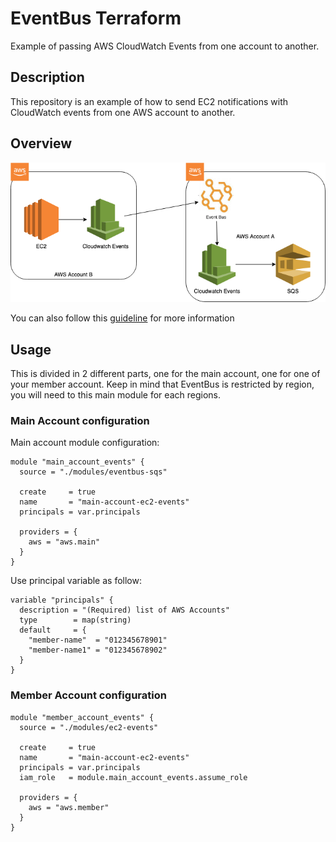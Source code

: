 # EventBus Terraform

Example of passing AWS CloudWatch Events from one account to another.

## Description

This repository is an example of how to send EC2 notifications with CloudWatch events from one AWS account to another.

## Overview

![Image](EventBus.png?raw=true)

You can also follow this [guideline](https://medium.com/@obutterbach/aws-eventbus-with-terraform-ea5f3873dd49) for more information

## Usage

This is divided in 2 different parts, one for the main account, one for one of your member account. Keep in mind that EventBus is restricted by region, you will need to this main module for each regions.

### Main Account configuration

Main account module configuration:

```hcl
module "main_account_events" {
  source = "./modules/eventbus-sqs"

  create     = true
  name       = "main-account-ec2-events"
  principals = var.principals

  providers = {
    aws = "aws.main"
  }
}
```

Use principal variable as follow:

```
variable "principals" {
  description = "(Required) list of AWS Accounts"
  type        = map(string)
  default     = {
    "member-name"  = "012345678901"
    "member-name1" = "012345678902"
  }
}
```

### Member Account configuration

```hcl
module "member_account_events" {
  source = "./modules/ec2-events"

  create     = true
  name       = "main-account-ec2-events"
  principals = var.principals
  iam_role   = module.main_account_events.assume_role

  providers = {
    aws = "aws.member"
  }
}
```
